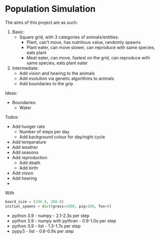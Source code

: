 # Population Simulation

The aims of this project are as such:
1. Basic:
   - Square grid, with 3 categories of animals/entities:
     - Plant, can't move, has nutritious value, randomly spawns
     - Plant eater, can move slower, can reproduce with same species, eats plant
     - Meat eater, can move, fastest on the grid, can reproduce with same species, eats plant eater
2. Intermediate:
    - Add vision and hearing to the animals
    - Add evolution via genetic algorithms to animals
    - Add boundaries to the grip

Ideas:
- Boundaries:
  - Water


Todos:

- Add hunger rate
    - Number of steps per day
    - Add background colour for day/night cycle
- Add temperature
- Add weather
- Add seasons
- Add reproduction
  - Add death
  - Add birth
- Add vision
- Add hearing
-


With     
```python
board_size = (200.0, 200.0)
initial_spawns = dict(grass=2000, pig=100, fox=0)
```

- python 3.9 - numpy - 2.1-2.3s per step
- python 3.9 - numpy with pythran - 0.9-1.0s per step
- python 3.9 - list - 1.3-1.7s per step
- pypy3 - list - 0.6-0.9s per step